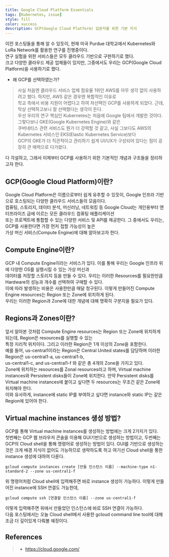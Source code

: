 ```yaml
---
title: Google Cloud Platform Essentials
tags: [Kubernetes, issue]
style: fill
color: success
description: GCP(Google Cloud Platform) 입문자를 위한 기본 지식
---
```


이전 포스팅들을 통해 알 수 있듯이, 현재 미국 Purdue 대학교에서 Kubernetes와 LoRa Network를 활용한 연구를 진행중이다.  
연구 실험을 위한 서비스들은 모두 클라우드 기반으로 구현하기로 했다.   
크고 다양한 클라우드 제공 업체들이 있지만, 그중에서도 우리는 GCP(Google Cloud Platform)을 사용하기로 했다.  

* 왜 GCP를 선택하였는가?
> 사실 처음엔 클라우드 서비스 업체 점유율 1위인 AWS를 아무 생각 없이 사용하려고 했다. 하지만, AWS 같은 경우엔 복합적인 이유로  
학교 측에서 비용 지원이 어렵다고 하여 차선택인 GCP를 사용하게 되었다. 근데, 막상 선택하고보니 잘 선택했다는 생각이 든다.  
우선 우리의 연구 핵심인 Kubernetes는 처음에 Google 팀에서 개발한 것이다. 그렇다보니 GKE(Google Kubernetes Engine)와 같은   
쿠버네티스 관련 서비스도 뭔가 더 강력할 것 같고, 사실 그보다도 AWS의 Kubernetes 서비스인 EKS(Elastic Kubernetes Service)보다  
GCP의 GKE가 더 직관적이고 관리하기 쉽게 UI/UX가 구성되어 있다는 점이 굉장히 큰 매력으로 다가왔다.

다 각설하고, 그래서 이제부터 GCP를 사용하기 위한 기본적인 개념과 구조들을 정리하고자 한다.

## GCP(Google Cloud Platform)이란?
Google Cloud Platform은 이름으로부터 쉽게 유추할 수 있듯이, Google 인프라 기반으로 호스팅되는 다양한 클라우드 서비스들의 모음이다.  
컴퓨팅, 스토리지, 데이터 분석, 머신러닝, 네트워킹 등 Google Cloud는 개인용부터 엔터프라이즈 급에 이르는 모든 클라우드 컴퓨팅 애플리케이션   
또는 프로젝트에 통합할 수 있는 다양한 서비스 및 API를 제공한다. 그 중에서도 우리는, GCP를 사용한다면 가장 먼저 접할 가능성이 높은   
가상 머신 서비스(Compute Engine)에 대해 알아보고자 한다.

## Compute Engine이란?
GCP 내 Compute Engine이라는 서비스가 있다. 이를 통해 우리는 Google 인프라 위에 다양한 OS를 실행시킬 수 있는 가상 머신과   
데이터를 저장할 스토리지 등을 만들 수 있다. 우리는 이러한 Resources를 필요한만큼 Hardware의 성능과 개수를 선택하여 구매할 수 있다.   
이에 따라 발생하는 비용은 사용한만큼 매달 청구된다. 이렇게 만들어진 Compute Engine resources는 Region 또는 Zone에 위치하게 된다.   
우리는 이러한 Region과 Zone에 대한 개념에 대해 명확히 구분지을 필요가 있다.

## Regions과 Zones이란?
앞서 알아본 것처럼 Compute Engine resources는 Region 또는 Zone에 위치하게 되는데, Region은 resources를 실행할 수 있는  
특정 지리적 위치이다. 그리고 이러한 Region은 1개 이상의 Zone을 포함한다.  
예를 들어, us-central1이라는 Region은 Central United states를 담당하며 이러한 Region은 us-central1-a, us-central1-b,  
us-central1-c, and us-central1-f 와 같은 총 4개의 Zone을 가지고 있다.  
Zone에 위치하는 resources를 Zonal resources라고 하며, Virtual machine instances와 Persistent disks들이 Zone에 위치한다.
만약 Persistent disks를 Virtual machine instances에 붙이고 싶다면 두 resources는 무조건 같은 Zone에 위치해야 한다.  
이와 유사하게, instance에 static IP를 부여하고 싶다면 instance와 static IP는 같은 Region에 있어야 한다.

## Virtual machine instances 생성 방법?
GCP를 통해 Virtual machine instances를 생성하는 방법에는 크게 2가지가 있다.  
첫번째는 GCP 웹 브라우저 콘솔을 이용해 GUI기반으로 생성하는 방법이고, 두번째는 GCP의 Cloud shell을 통해 명령어로 생성하는 방법이 있다.
GUI를 기반으로 생성하는 것은 크게 배경 지식이 없어도 가능하므로 생략하도록 하고 여기선 Cloud shell을 통한 instance 생성에 대하여 다룬다.
 
```
gcloud compute instances create [만들 인스턴스 이름] --machine-type n1-standard-2 --zone us-central1-f 
```
위 명령어처럼 Cloud shell에 입력해주면 바로 instance 생성이 가능하다. 이렇게 만들어진 instance에 SSH 연결도 가능한데,
```
gcloud compute ssh [연결할 인스턴스 이름] --zone us-central1-f
```
이렇게 입력해주면 위에서 만들었던 인스턴스에 바로 SSH 연결이 가능하다.  
다음 포스팅에서는 오늘 Cloud shell에서 사용한 gcloud command line tool에 대해 조금 더 깊이있게 다뤄볼 예정이다.

## References
> * https://cloud.google.com/